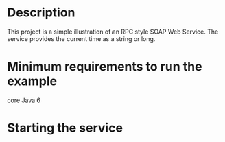 # Description

This project is a simple illustration of an RPC style SOAP Web Service.
The service provides the current time as a string or long.

# Minimum requirements to run the example

core Java 6 

# Starting the service
